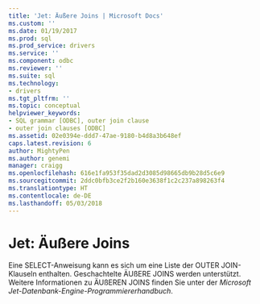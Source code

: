 ```yaml
---
title: 'Jet: Äußere Joins | Microsoft Docs'
ms.custom: ''
ms.date: 01/19/2017
ms.prod: sql
ms.prod_service: drivers
ms.service: ''
ms.component: odbc
ms.reviewer: ''
ms.suite: sql
ms.technology:
- drivers
ms.tgt_pltfrm: ''
ms.topic: conceptual
helpviewer_keywords:
- SQL grammar [ODBC], outer join clause
- outer join clauses [ODBC]
ms.assetid: 02e0394e-ddd7-47ae-9180-b4d8a3b648ef
caps.latest.revision: 6
author: MightyPen
ms.author: genemi
manager: craigg
ms.openlocfilehash: 616e1fa953f35dad2d3085d98665db9b28d5c6e9
ms.sourcegitcommit: 2ddc0bfb3ce2f2b160e3638f1c2c237a898263f4
ms.translationtype: HT
ms.contentlocale: de-DE
ms.lasthandoff: 05/03/2018
---
```

# <a name="jet-outer-joins"></a>Jet: Äußere Joins
Eine SELECT-Anweisung kann es sich um eine Liste der OUTER JOIN-Klauseln enthalten. Geschachtelte ÄUßERE JOINS werden unterstützt. Weitere Informationen zu ÄUßEREN JOINS finden Sie unter der *Microsoft Jet-Datenbank-Engine-Programmiererhandbuch*.
